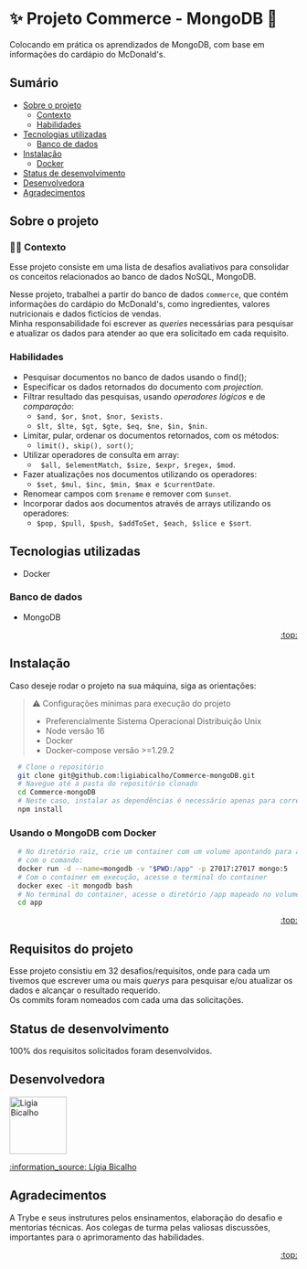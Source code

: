 # :sparkles: Projeto Commerce - MongoDB :hamburger:

Colocando em prática os aprendizados de MongoDB, com base em informações do cardápio do McDonald's.

## Sumário

- [Sobre o projeto](#sobre-o-projeto)
  - [Contexto](#man_technologist-contexto)
  - [Habilidades](#habilidades)
- [Tecnologias utilizadas](#tecnologias-utilizadas)
  - [Banco de dados](#banco-de-dados)
- [Instalação](#instalando-localmente)
  - [Docker](#docker)
- [Status de desenvolvimento](#status-de-desenvolvimento)
- [Desenvolvedora](#desenvolvedora)
- [Agradecimentos](#agradecimentos)

## Sobre o projeto

### :man_technologist: Contexto

Esse projeto consiste em uma lista de desafios avaliativos para consolidar os conceitos relacionados ao banco de dados NoSQL, MongoDB.

Nesse projeto, trabalhei a partir do banco de dados `commerce`, que contém informações do cardápio do McDonald's, como ingredientes, valores nutricionais e dados fictícios de vendas.  
Minha responsabilidade foi escrever as _queries_ necessárias para pesquisar e atualizar os dados para atender ao que era solicitado em cada requisito.

### Habilidades

- Pesquisar documentos no banco de dados usando o find();
- Especificar os dados retornados do documento com _projection_.
- Filtrar resultado das pesquisas, usando _operadores lógicos_ e de _comparação_:
  - `$and, $or, $not, $nor, $exists.`
  - `$lt, $lte, $gt, $gte, $eq, $ne, $in, $nin.`
- Limitar, pular, ordenar os documentos retornados, com os métodos:
  - `limit(), skip(), sort()`;
- Utilizar operadores de consulta em array:
  - ` $all, $elementMatch, $size, $expr, $regex, $mod`.
- Fazer atualizações nos documentos utilizando os operadores:
  - `$set, $mul, $inc, $min, $max e $currentDate`.
- Renomear campos com `$rename` e remover com `$unset`.
- Incorporar dados aos documentos através de arrays utilizando os operadores:
  - `$pop, $pull, $push, $addToSet, $each, $slice e $sort`.

## Tecnologias utilizadas

- Docker

### Banco de dados

- MongoDB

<p align="right"><a href="#sparkles-projeto-commerce---mongodb-hamburger">:top:</a></p>

## Instalação

Caso deseje rodar o projeto na sua máquina, siga as orientações:

> ⚠️ Configurações mínimas para execução do projeto
>
> - Preferencialmente Sistema Operacional Distribuição Unix
> - Node versão 16
> - Docker
> - Docker-compose versão >=1.29.2

```bash
  # Clone o repositório
  git clone git@github.com:ligiabicalho/Commerce-mongoDB.git
  # Navegue até a pasta do repositório clonado
  cd Commerce-mongoDB
  # Neste caso, instalar as dependências é necessário apenas para correção de Lint.
  npm install
```

### **Usando o MongoDB com Docker**

```bash
  # No diretório raíz, crie um container com um volume apontando para a pasta do projeto
  # com o comando:
  docker run -d --name=mongodb -v "$PWD:/app" -p 27017:27017 mongo:5
  # Com o container em execução, acesse o terminal do container
  docker exec -it mongodb bash
  # No terminal do container, acesse o diretório /app mapeado no volume conforme o passo 1.
  cd app
```

<p align="right"><a href="#sparkles-bem-vindo-ao-repositório-do-projeto-delivery-app">:top:</a></p>

## Requisitos do projeto

Esse projeto consistiu em 32 desafios/requisitos, onde para cada um tivemos que escrever uma ou mais _querys_ para pesquisar e/ou atualizar os dados e alcançar o resultado requerido.  
Os commits foram nomeados com cada uma das solicitações.

## Status de desenvolvimento

100% dos requisitos solicitados foram desenvolvidos.

## Desenvolvedora

<a href="https://github.com/ligiabicalho">
  <img src="https://avatars.githubusercontent.com/u/108960742" width="100px" alt="Ligia Bicalho"/>
  <a href="https://linkedin.com/in/ligiabicalho" target="_blank">
  <p>:information_source: Lígia Bicalho</p>
</a>

## Agradecimentos

A Trybe e seus instrutures pelos ensinamentos, elaboração do desafio e mentorias técnicas.
Aos colegas de turma pelas valiosas discussões, importantes para o aprimoramento das habilidades.

<p align="right"><a href="#sparkles-projeto-commerce---mongodb-hamburger">:top:</a></p>
